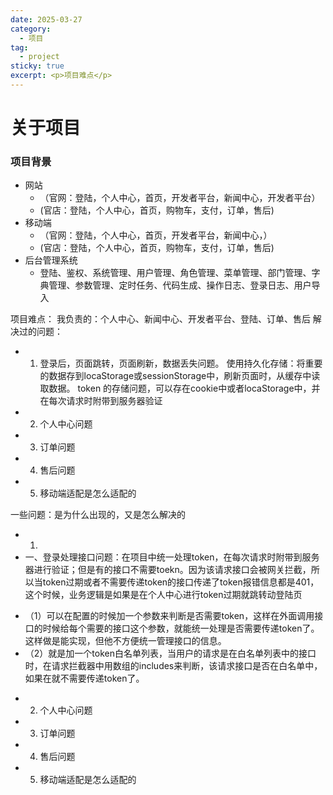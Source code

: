 ```yaml
---
date: 2025-03-27
category:
  - 项目
tag:
  - project
sticky: true
excerpt: <p>项目难点</p>
---
```


# 关于项目
### 项目背景
+ 网站
  - （官网：登陆，个人中心，首页，开发者平台，新闻中心，开发者平台）
  -  (官店：登陆，个人中心，首页，购物车，支付，订单，售后)
+ 移动端
  - （官网：登陆，个人中心，首页，开发者平台，新闻中心，）
  -  (官店：登陆，个人中心，首页，购物车，支付，订单，售后)
+ 后台管理系统
  - 登陆、鉴权、系统管理、用户管理、角色管理、菜单管理、部门管理、字典管理、参数管理、定时任务、代码生成、操作日志、登录日志、用户导入

项目难点：
我负责的：个人中心、新闻中心、开发者平台、登陆、订单、售后
解决过的问题： 
+ 1. 登录后，页面跳转，页面刷新，数据丢失问题。
   使用持久化存储：将重要的数据存到locaStorage或sessionStorage中，刷新页面时，从缓存中读取数据。
   token 的存储问题，可以存在cookie中或者locaStorage中，并在每次请求时附带到服务器验证
+ 2. 个人中心问题
+ 3. 订单问题
+ 4. 售后问题
+ 5. 移动端适配是怎么适配的


一些问题：是为什么出现的，又是怎么解决的
+ 1. 
 + 一、登录处理接口问题：在项目中统一处理token，在每次请求时附带到服务器进行验证；但是有的接口不需要toekn。因为该请求接口会被网关拦截，所以当token过期或者不需要传递token的接口传递了token报错信息都是401，这个时候，业务逻辑是如果是在个人中心进行token过期就跳转动登陆页
  - （1）可以在配置的时候加一个参数来判断是否需要token，这样在外面调用接口的时候给每个需要的接口这个参数，就能统一处理是否需要传递token了。这样做是能实现，但他不方便统一管理接口的信息。
  - （2）就是加一个token白名单列表，当用户的请求是在白名单列表中的接口时，在请求拦截器中用数组的includes来判断，该请求接口是否在白名单中，如果在就不需要传递token了。
+ 2. 个人中心问题
+ 3. 订单问题
+ 4. 售后问题
+ 5. 移动端适配是怎么适配的
